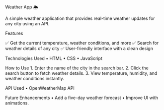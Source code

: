 Weather App 🌦

A simple weather application that provides real-time weather updates for any city using an API.

Features

✅ Get the current temperature, weather conditions, and more
✅ Search for weather details of any city
✅ User-friendly interface with a clean design

Technologies Used
	•	HTML
	•	CSS
	•	JavaScript

How to Use
	1.	Enter the name of the city in the search bar.
	2.	Click the search button to fetch weather details.
	3.	View temperature, humidity, and weather conditions instantly.

API Used
	•	OpenWeatherMap API

Future Enhancements
	•	Add a five-day weather forecast
	•	Improve UI with animations.
